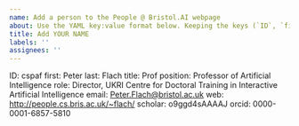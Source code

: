 ```yaml
---
name: Add a person to the People @ Bristol.AI webpage
about: Use the YAML key:value format below. Keeping the keys (`ID`, `first`, `last` etc.), replace the pre-populated values with the desired information. All fields are optional except the first three. 
title: Add YOUR NAME
labels: ''
assignees: ''
---
```


ID:  cspaf
first: Peter
last: Flach
title: Prof
position: Professor of Artificial Intelligence
role: Director, UKRI Centre for Doctoral Training in Interactive Artificial Intelligence
email: Peter.Flach@bristol.ac.uk
web: http://people.cs.bris.ac.uk/~flach/
scholar: o9ggd4sAAAAJ
orcid: 0000-0001-6857-5810
